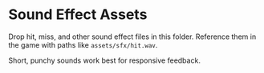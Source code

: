 # Sound Effect Assets

Drop hit, miss, and other sound effect files in this folder. Reference them in the game with paths like `assets/sfx/hit.wav`.

Short, punchy sounds work best for responsive feedback.
